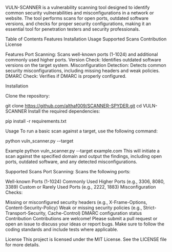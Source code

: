 VULN-SCANNER
is a vulnerability scanning tool designed to identify common security vulnerabilities and misconfigurations in a network or website. The tool performs scans for open ports, outdated software versions, and checks for proper security configurations, making it an essential tool for penetration testers and security professionals.

Table of Contents
Features
Installation
Usage
Supported Scans
Contribution
License

Features
Port Scanning: Scans well-known ports (1-1024) and additional commonly used higher ports.
Version Check: Identifies outdated software versions on the target system.
Misconfiguration Detection: Detects common security misconfigurations, including missing headers and weak policies.
DMARC Check: Verifies if DMARC is properly configured.


Installation

Clone the repository:

git clone https://github.com/althaf009/SCANNER-SPYDER.git
cd VULN-SCANNER
Install the required dependencies:

pip install -r requirements.txt

Usage
To run a basic scan against a target, use the following command:

python vuln_scanner.py --target <target-domain-or-ip>

Example
python vuln_scanner.py --target example.com
This will initiate a scan against the specified domain and output the findings, including open ports, outdated software, and any detected misconfigurations.

Supported Scans
Port Scanning: Scans the following ports:

Well-known Ports (1-1024)
Commonly Used Higher Ports (e.g., 3306, 8080, 3389)
Custom or Rarely Used Ports (e.g., 2222, 1883)
Misconfiguration Checks:

Missing or misconfigured security headers (e.g., X-Frame-Options, Content-Security-Policy)
Weak or missing security policies (e.g., Strict-Transport-Security, Cache-Control)
DMARC configuration status
Contribution
Contributions are welcome! Please submit a pull request or open an issue to discuss your ideas or report bugs. Make sure to follow the coding standards and include tests where applicable.

License
This project is licensed under the MIT License. See the LICENSE file for more details.
